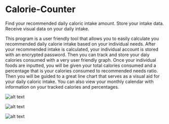# Calorie-Counter
Find your recommended daily caloric intake amount. Store your intake data. Receive visual data on your daily intake.

This program is a user friendly tool that allows you to easily calculate you recommended daily calorie intake based on your individual needs.
After your recommended intake is calculated, your individual account is stored with an encrypted password. Then you can track and store
your daiy calories consumed with a very user friendly graph. Once your individual foods are inputted, you will be given your total
calories consumed and a percentage that is your calories consumed to recommended needs ratio. Then you will be guided to a great
line chart that serves as a visual aid for your daily caloric intake. You can also view your monthly calendar with information on
your tracked calories and percentages.


![alt text](https://i.imgur.com/i7oghfj.png?2)

![alt text](https://i.imgur.com/WkSwfSR.png)

![alt text](https://i.imgur.com/sMERWCa.png)


